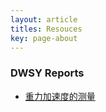 ```yaml
---
layout: article
titles: Resouces
key: page-about
---
```


### DWSY Reports
* [重力加速度的测量](https://lrel7.github.io/assets/docs/gravity.pdf)
